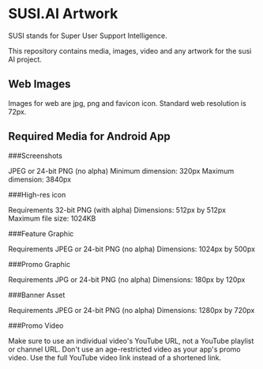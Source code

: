 # SUSI.AI Artwork

SUSI stands for Super User Support Intelligence.

This repository contains media, images, video and any artwork for the susi AI project.

## Web Images

Images for web are jpg, png and favicon icon. Standard web resolution is 72px.

## Required Media for Android App

###Screenshots

JPEG or 24-bit PNG (no alpha)
Minimum dimension: 320px
Maximum dimension: 3840px

###High-res icon

Requirements
32-bit PNG (with alpha)
Dimensions: 512px by 512px
Maximum file size: 1024KB

###Feature Graphic

Requirements
JPEG or 24-bit PNG (no alpha)
Dimensions: 1024px by 500px

###Promo Graphic

Requirements
JPG or 24-bit PNG (no alpha)
Dimensions: 180px by 120px

###Banner Asset

Requirements
JPEG or 24-bit PNG (no alpha)
Dimensions: 1280px by 720px

###Promo Video

Make sure to use an individual video's YouTube URL, not a YouTube playlist or channel URL.
Don't use an age-restricted video as your app's promo video.
Use the full YouTube video link instead of a shortened link.
